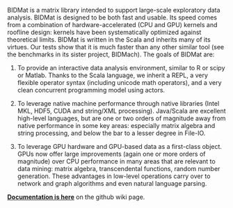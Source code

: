 BIDMat is a matrix library intended to support large-scale exploratory
data analysis. BIDMat is designed to be both fast and usable. Its
speed comes from a combination of hardware-accelerated (CPU and GPU)
kernels and roofline design: kernels have been systematically
optimized against theoretical limits.  BIDMat is written in the Scala
and inherits many of its virtues. Our tests show that it is much
faster than any other similar tool (see the benchmarks in its sister
project, BIDMach). The goals of BIDMat are:

1. To provide an interactive data analysis environment, similar to R
or scipy or Matlab. Thanks to the Scala language, we inherit a
REPL, a very flexible operator syntax (including unicode math
operators), and a very clean concurrent programming model using
actors.

2. To leverage native machine performance through native libraries
(Intel MKL, HDF5, CUDA and string/XML processing). Java/Scala are
excellent high-level languages, but are one or two orders of magnitude
away from native performance in some key areas: especially matrix
algebra and string processing, and below the bar to a lesser degree in
File-IO.

3. To leverage GPU hardware and GPU-based data as a first-class
object.  GPUs now offer large improvements (again one or more orders
of magnitude) over CPU performance in many areas that are relevant to
data mining: matrix algebra, transcendental functions, random number
generation. These advantages in low-level operations carry over to
network and graph algorithms and even natural language parsing. 

<b><a href="https://github.com/BIDData/BIDMat/wiki">Documentation is here</a></b>
on the github wiki page.
 
